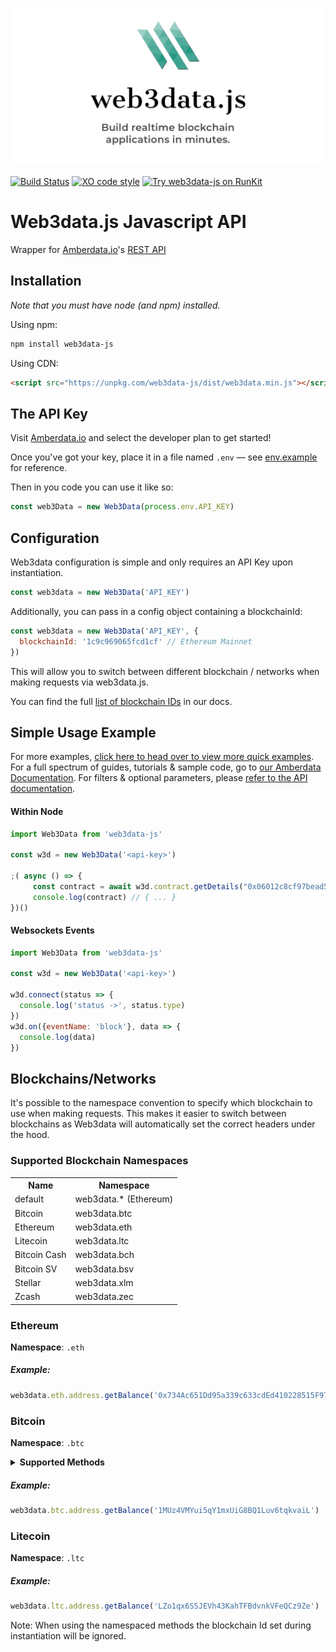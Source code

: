 ![Web3data.js Javascript API](./assets/web3data-js-logo-banner.png)

[![Build Status](https://travis-ci.com/web3data/web3data-js.svg?branch=master)](https://travis-ci.com/web3data/web3data-js)
[![XO code style](https://img.shields.io/badge/code_style-XO-5ed9c7.svg)](https://github.com/xojs/xo)
[![Try web3data-js on RunKit](https://badge.runkitcdn.com/web3data-js.svg)](https://npm.runkit.com/web3data-js)

# Web3data.js Javascript API
Wrapper for [Amberdata.io](http://amberdata.io)'s [REST API](http://docs.amberdata.io/reference)

## Installation
<i>Note that you must have node (and npm) installed.</i>

Using npm:
```bash
npm install web3data-js
```

Using CDN:
```html
<script src="https://unpkg.com/web3data-js/dist/web3data.min.js"></script>
```

## The API Key
Visit [Amberdata.io](https://amberdata.io/pricing) and select the developer plan to get started!

Once you've got your key, place it in a file named `.env` &mdash; see [env.example](./env.example) for reference.

Then in you code you can use it like so:

```javascript
const web3Data = new Web3Data(process.env.API_KEY)
```

## Configuration
Web3data configuration is simple and only requires an API Key upon instantiation.
```javascript
const web3data = new Web3Data('API_KEY')
```

Additionally, you can pass in a config object containing a blockchainId:
```javascript
const web3data = new Web3Data('API_KEY', {
  blockchainId: '1c9c969065fcd1cf' // Ethereum Mainnet
})
```
This will allow you to switch between different blockchain / networks when making
requests via web3data.js.

You can find the full [list of blockchain IDs](https://docs.amberdata.io/reference#blockchain-ids) in our docs.


## Simple Usage Example

For more examples, [click here to head over to view more quick examples](/examples). For a full spectrum of guides, tutorials & sample code, go to [our Amberdata Documentation](https://amberdata.io/docs). For filters & optional parameters, please [refer to the API documentation](https://docs.amberdata.io).

#### Within Node
```js
import Web3Data from 'web3data-js'

const w3d = new Web3Data('<api-key>')

;( async () => {
     const contract = await w3d.contract.getDetails("0x06012c8cf97bead5deae237070f9587f8e7a266d")
     console.log(contract) // { ... }
})()
```

#### Websockets Events
```js
import Web3Data from 'web3data-js'

const w3d = new Web3Data('<api-key>')

w3d.connect(status => {
  console.log('status ->', status.type)
})
w3d.on({eventName: 'block'}, data => {
  console.log(data)
})
```

## Blockchains/Networks
It's possible to the namespace convention to specify which blockchain to use when making requests.
This makes it easier to switch between blockchains as Web3data will automatically set the correct headers under
the hood.

### Supported Blockchain Namespaces

<table style="width:100%">
  <tr>
    <th>Name</th>
    <th>Namespace</th>
  </tr>
  <tr>
    <td>default</td>
    <td>web3data.* (Ethereum)</td>
  </tr>
  <tr>
    <td>Bitcoin</td>
    <td>web3data.btc</td>
  </tr>
  <tr>
    <td>Ethereum</td>
    <td>web3data.eth</td>
  </tr>
  <tr>
    <td>Litecoin</td>
    <td>web3data.ltc</td>
  </tr>
  <tr>
    <td>Bitcoin Cash</td>
    <td>web3data.bch</td>
  </tr>
  <tr>
    <td>Bitcoin SV</td>
    <td>web3data.bsv</td>
  </tr>
  <tr>
    <td>Stellar</td>
    <td>web3data.xlm</td>
  </tr>
  <tr>
    <td>Zcash</td>
    <td>web3data.zec</td>
  </tr>
</table>

### Ethereum

**Namespace**: `.eth`

##### Example:
```javascript
web3data.eth.address.getBalance('0x734Ac651Dd95a339c633cdEd410228515F97fAfF')
```

### Bitcoin

**Namespace**: `.btc`

<details><summary><b>Supported Methods </b></summary>

<table style="width:100%">
  <tr>
    <th>address</th>
    <th>block</th>
    <th>transaction</th>
  </tr>
  <tr>
    <td>getAllAddresses</td>
    <td>getBlocks</td>
    <td>getTransactions</td>
  </tr>
  <tr>
    <td>getInformation</td>
    <td>getBlock</td>
    <td>getTransaction</td>
  </tr>
  <tr>
    <td>getMetadata</td>
    <td>getBlockNumber</td>
    <td>getPendingTransactions</td>
  </tr>
  <tr>
    <td>getTransactions</td>
    <td>getTransactions</td>
    <td></td>
  </tr>
  <tr>
    <td>getPendingTransactions</td>
    <td>getTransactionFromBlock</td>
    <td></td>
  </tr>
  <tr>
    <td>getBalance</td>
    <td>getMetrics</td>
    <td></td>
  </tr>
  <tr>
    <td>getLatestBalance</td>
    <td></td>
    <td></td>
  </tr>
  <tr>
    <td>getHistoricalBalance</td>
    <td></td>
    <td></td>
  </tr>
  <tr>
    <td>getMultipleBalances</td>
    <td></td>
    <td></td>
  </tr>
  <tr>
    <td>getBalancesBatch</td>
    <td></td>
    <td></td>
  </tr>
  <tr>
    <td>getMetrics</td>
    <td></td>
    <td></td>
  </tr>
</table>
</details>

##### Example:
```javascript
web3data.btc.address.getBalance('1MUz4VMYui5qY1mxUiG8BQ1Luv6tqkvaiL')
```

### Litecoin

**Namespace**: `.ltc`


##### Example:
```javascript
web3data.ltc.address.getBalance('LZo1qx6S5JEVh43KahTFBdvnkVFeQCz9Ze')
```

Note: When using the namespaced methods the blockchain Id set during instantiation will be ignored.
